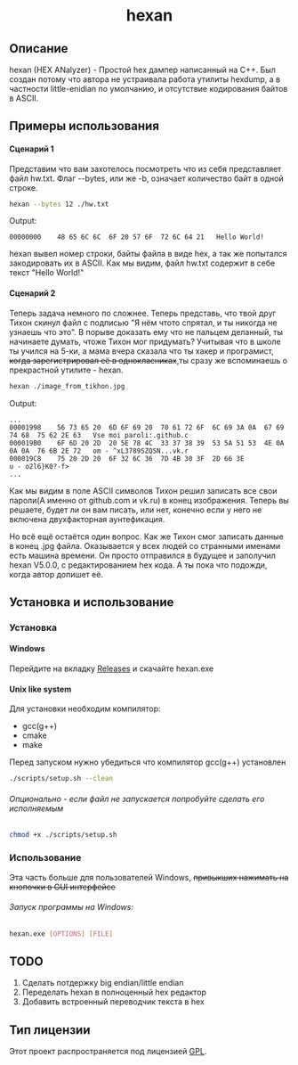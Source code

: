 # <center>hexan</center>

## Описание

hexan (HEX ANalyzer) - Простой hex дампер написанный на C++. Был создан потому что автора не устраивала работа утилиты hexdump, а в частности little-enidian по умолчанию, и отсутствие кодирования байтов в ASCII.

## Примеры использования
#### Сценарий 1
Представим что вам захотелось посмотреть что из себя представляет файл hw.txt. Флаг --bytes, или же -b, означает количество байт в одной строке.
```bash
hexan --bytes 12 ./hw.txt
```
Output:
```
00000000    48 65 6C 6C  6F 20 57 6F  72 6C 64 21   Hello World!
```
hexan вывел номер строки, байты файла в виде hex, а так же попытался закодировать их в ASCII. Как мы видим, файл hw.txt содержит в себе текст "Hello World!"
#### Сценарий 2
Теперь задача немного по сложнее. Теперь представь, что твой друг Тихон скинул файл с подписью "Я нём чтото спрятал, и ты никогда не узнаешь что это". В порыве доказать ему что не пальцем деланный, ты начинаете думать, чтоже Тихон мог придумать? Учитывая что в школе ты учился на 5-ки, а мама вчера сказала что ты хакер и програмист, ~~когда зарегистрировал её в однокласниках~~,ты сразу же вспоминаешь о прекрастной утилите - hexan.
```bash
hexan ./image_from_tikhon.jpg
```
Output:
```
...
00001998    56 73 65 20  6D 6F 69 20  70 61 72 6F  6C 69 3A 0A  67 69 74 68  75 62 2E 63   Vse moi paroli:.github.c
000019B0    6F 6D 20 2D  20 5E 78 4C  33 37 38 39  53 5A 51 53  4E 0A 0A 0A  76 6B 2E 72   om - ^xL3789SZQSN...vk.r
000019C8    75 20 2D 20  6F 32 6C 36  7D 4B 30 3F  2D 66 3E                                u - o2l6}K0?-f>
...
```
Как мы видим в поле ASCII символов Тихон решил записать все свои пароли(А именно от github.com и vk.ru) в конец изображения. Теперь вы решаете, будет ли он вам писать, или нет, конечно если у него не включена двухфакторная аунтефикация.

Но всё ещё остаётся один вопрос. Как же Тихон смог записать данные в конец .jpg файла. Оказывается у всех людей со странными именами есть машина времени. Он просто отправился в будущее и заполучил hexan V5.0.0, с редактированием hex кода. А ты пока что подожди, когда автор допишет её.

## Установка и использование

### Установка

#### Windows
Перейдите на вкладку [Releases](https://github.com/VorPijakov23/hexan/releases/) и скачайте hexan.exe

#### Unix like system
Для установки необходим компилятор:
- gcc(g++)
- cmake
- make

Перед запуском нужно убедиться что компилятор gcc(g++) установлен
```bash
./scripts/setup.sh --clean
```
###### Опционально - если файл не запускается попробуйте сделать его исполняемым
```bash
chmod +x ./scripts/setup.sh
```

### Использование

Эта часть больше для пользователей Windows, ~~привыкших нажимать на кнопочки в GUI интерфейсе~~

###### Запуск программы на Windows:
```bash
hexan.exe [OPTIONS] [FILE]
```

## TODO

1) Сделать потдержку big endian/little endian
2) Переделать hexan в полноценный hex редактор
3) Добавить встроенный переводчик текста в hex


## Тип лицензии

Этот проект распространяется под лицензией [GPL](LICENSE).
